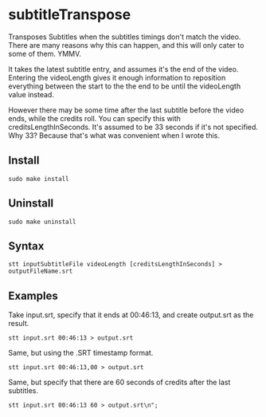 # subtitleTranspose
Transposes Subtitles when the subtitles timings don't match the video. There are many reasons why this can happen, and this will only cater to some of them. YMMV.

It takes the latest subtitle entry, and assumes it's the end of the video. Entering the videoLength gives it enough information to reposition everything between the start to the the end to be until the videoLength value instead.

However there may be some time after the last subtitle before the video ends, while the credits roll. You can specify this with creditsLengthInSeconds. It's assumed to be 33 seconds if it's not specified. Why 33? Because that's what was convenient when I wrote this.

## Install

```
sudo make install
```

## Uninstall

```
sudo make uninstall
```

## Syntax
    stt inputSubtitleFile videoLength [creditsLengthInSeconds] > outputFileName.srt

## Examples

Take input.srt, specify that it ends at 00:46:13, and create output.srt as the result.
```
stt input.srt 00:46:13 > output.srt
```

Same, but using the .SRT timestamp format.
```
stt input.srt 00:46:13,00 > output.srt
```

Same, but specify that there are 60 seconds of credits after the last subtitles.
```
stt input.srt 00:46:13 60 > output.srt\n";
```
